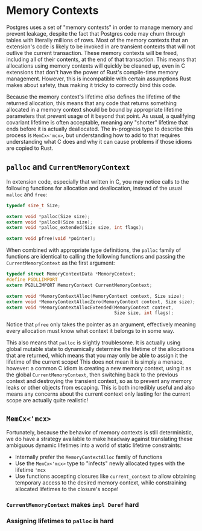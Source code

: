 # Memory Contexts

Postgres uses a set of "memory contexts" in order to manage memory and prevent leakage, despite
the fact that Postgres code may churn through tables with literally millions of rows. Most of the
memory contexts that an extension's code is likely to be invoked in are transient contexts that
will not outlive the current transaction. These memory contexts will be freed, including all of
their contents, at the end of that transaction. This means that allocations using memory contexts
will quickly be cleaned up, even in C extensions that don't have the power of Rust's compile-time
memory management. However, this is incompatible with certain assumptions Rust makes about safety,
thus making it tricky to correctly bind this code.

Because the memory context's lifetime *also* defines the lifetime of the returned allocation, this
means that any code that returns something allocated in a memory context should be bound by
appropriate lifetime parameters that prevent usage of it beyond that point. As usual, a qualifying
covariant lifetime is often acceptable, meaning any "shorter" lifetime that ends before it is
actually deallocated. The in-progress type to describe this process is `MemCx<'mcx>`, but
understanding how to add to that requires understanding what C does and why it can cause problems
if those idioms are copied to Rust.

## `palloc` and `CurrentMemoryContext`
In extension code, especially that written in C, you may notice calls to the following functions
for allocation and deallocation, instead of the usual `malloc` and `free`:

```c
typedef size_t Size;

extern void *palloc(Size size);
extern void *palloc0(Size size);
extern void *palloc_extended(Size size, int flags);

extern void pfree(void *pointer);
```

<!--
// Only in Postgres 16+
extern void *palloc_aligned(Size size, Size alignto, int flags);
-->

When combined with appropriate type definitions, the `palloc` family of functions are identical to
calling the following functions and passing the `CurrentMemoryContext` as the first argument:

```c
typedef struct MemoryContextData *MemoryContext;
#define PGDLLIMPORT
extern PGDLLIMPORT MemoryContext CurrentMemoryContext;

extern void *MemoryContextAlloc(MemoryContext context, Size size);
extern void *MemoryContextAllocZero(MemoryContext context, Size size);
extern void *MemoryContextAllocExtended(MemoryContext context,
                                        Size size, int flags);
```
<!--
// Only in Postgres 16+
extern void *MemoryContextAllocAligned(MemoryContext context,
                                       Size size, Size alignto, int flags);
-->

Notice that `pfree` only takes the pointer as an argument, effectively meaning every allocation
must know what context it belongs to in some way.

This also means that `palloc` is slightly troublesome. It is actually using global mutable state
to dynamically determine the lifetime of the allocations that are returned, which means that you
may only be able to assign it the lifetime of the current scope! This does not mean it is simply
a menace, however: a common C idiom is creating a new memory context, using it as the global
`CurrentMemoryContext`, then switching back to the previous context and destroying the transient
context, so as to prevent any memory leaks or other objects from escaping. This is both incredibly
useful and also means any concerns about the current context only lasting for the current scope
are actually quite realistic!

## `MemCx<'mcx>`

Fortunately, because the behavior of memory contexts is still deterministic, we do have a strategy
available to make headway against translating these ambiguous dynamic lifetimes into a world of
static lifetime constraints:
- Internally prefer the `MemoryContextAlloc` family of functions
- Use the `MemCx<'mcx>` type to "infects" newly allocated types with the lifetime `'mcx`
- Use functions accepting closures like `current_context` to allow obtaining temporary access to
  the desired memory context, while constraining allocated lifetimes to the closure's scope!

### `CurrentMemoryContext` makes `impl Deref` hard

<!-- TODO: this segment. -->

### Assigning lifetimes to `palloc` is hard

<!-- TODO: this segment. -->
